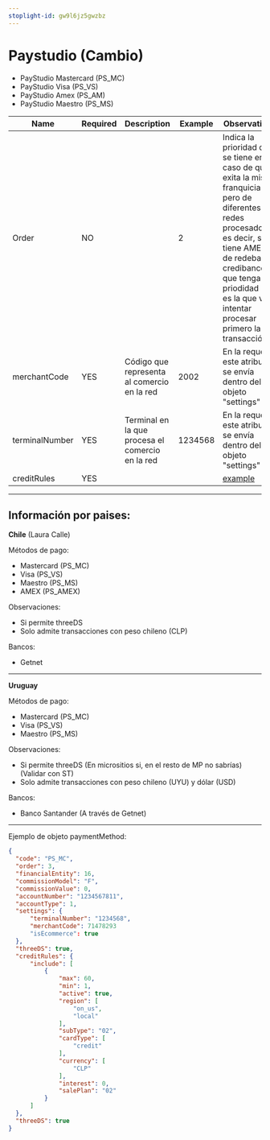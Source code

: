```yaml
---
stoplight-id: gw9l6jz5gwzbz
---
```


# Paystudio (Cambio)

- PayStudio Mastercard (PS_MC)
- PayStudio Visa (PS_VS)
- PayStudio Amex (PS_AM)
- PayStudio Maestro (PS_MS)

| Name | Required  | Description | Example | Observations |
| ----------- | --------- | ----------- | ------- | ------------ |
| Order | NO | | 2 | Indica la prioridad que se tiene en caso de que exita la misma franquicia pero de diferentes redes procesadoras, es decir, si se tiene AMEX de redeban y credibanco, la que tenga la priodidad 1 es la que va a intentar procesar primero la transacción. |
| merchantCode | YES | Código que representa al comercio en la red | 2002 | En la request, este atributo se envía dentro del objeto "settings" | 
| terminalNumber | YES | 	Terminal en la que procesa el comercio en la red | 1234568 | En la request, este atributo se envía dentro del objeto "settings" |
| creditRules | YES ||| [example](reference/Kubrick.json/components/schemas/creditRules) || 

---------------------------------------------------
## Información por paises:

**Chile** (Laura Calle)

Métodos de pago:

- Mastercard (PS_MC)
- Visa (PS_VS)
- Maestro (PS_MS)
- AMEX (PS_AMEX)

Observaciones:

- Si permite threeDS
- Solo admite transacciones con peso chileno (CLP)

Bancos:

- Getnet

------------------------------------------------------

**Uruguay**

Métodos de pago:

- Mastercard (PS_MC)
- Visa (PS_VS)
- Maestro (PS_MS)

Observaciones:

- Si permite threeDS (En micrositios si, en el resto de MP no sabrías) (Validar con ST)
- Solo admite transacciones con peso chileno (UYU) y dólar (USD)

Bancos:

- Banco Santander (A través de Getnet)

------------------------------------------------------

Ejemplo de objeto paymentMethod:

```json
{
  "code": "PS_MC",
  "order": 3,
  "financialEntity": 16,
  "commissionModel": "F",
  "commissionValue": 0,
  "accountNumber": "1234567811",
  "accountType": 1,
  "settings": {
      "terminalNumber": "1234568",
      "merchantCode": 71478293
      "isEcommerce": true
  },
  "threeDS": true,
  "creditRules": {
      "include": [
          {
              "max": 60,
              "min": 1,
              "active": true,
              "region": [
                  "on_us",
                  "local"
              ],
              "subType": "02",
              "cardType": [
                  "credit"
              ],
              "currency": [
                  "CLP"
              ],
              "interest": 0,
              "salePlan": "02"
          }
      ]
  },
  "threeDS": true
}
```
